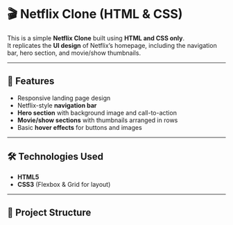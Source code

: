 # 🎬 Netflix Clone (HTML & CSS)

This is a simple **Netflix Clone** built using **HTML and CSS only**.  
It replicates the **UI design** of Netflix’s homepage, including the navigation bar, hero section, and movie/show thumbnails.

---

## 🚀 Features
- Responsive landing page design  
- Netflix-style **navigation bar**  
- **Hero section** with background image and call-to-action  
- **Movie/show sections** with thumbnails arranged in rows  
- Basic **hover effects** for buttons and images  

---

## 🛠️ Technologies Used
- **HTML5**  
- **CSS3** (Flexbox & Grid for layout)  

---

## 📂 Project Structure
